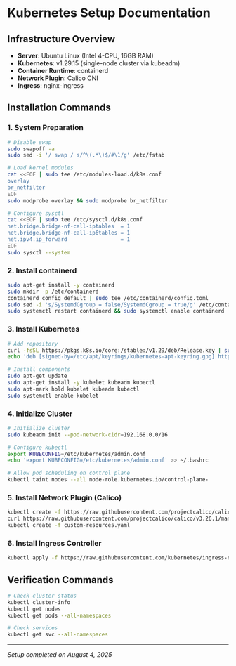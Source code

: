 # Kubernetes Setup Documentation

## Infrastructure Overview

- **Server**: Ubuntu Linux (Intel 4-CPU, 16GB RAM) 
- **Kubernetes**: v1.29.15 (single-node cluster via kubeadm)
- **Container Runtime**: containerd
- **Network Plugin**: Calico CNI  
- **Ingress**: nginx-ingress

## Installation Commands

### 1. System Preparation
```bash
# Disable swap
sudo swapoff -a
sudo sed -i '/ swap / s/^\(.*\)$/#\1/g' /etc/fstab

# Load kernel modules
cat <<EOF | sudo tee /etc/modules-load.d/k8s.conf
overlay
br_netfilter
EOF
sudo modprobe overlay && sudo modprobe br_netfilter

# Configure sysctl
cat <<EOF | sudo tee /etc/sysctl.d/k8s.conf
net.bridge.bridge-nf-call-iptables  = 1
net.bridge.bridge-nf-call-ip6tables = 1
net.ipv4.ip_forward                 = 1
EOF
sudo sysctl --system
```

### 2. Install containerd
```bash
sudo apt-get install -y containerd
sudo mkdir -p /etc/containerd
containerd config default | sudo tee /etc/containerd/config.toml
sudo sed -i 's/SystemdCgroup = false/SystemdCgroup = true/g' /etc/containerd/config.toml
sudo systemctl restart containerd && sudo systemctl enable containerd
```

### 3. Install Kubernetes
```bash
# Add repository
curl -fsSL https://pkgs.k8s.io/core:/stable:/v1.29/deb/Release.key | sudo gpg --dearmor -o /etc/apt/keyrings/kubernetes-apt-keyring.gpg
echo 'deb [signed-by=/etc/apt/keyrings/kubernetes-apt-keyring.gpg] https://pkgs.k8s.io/core:/stable:/v1.29/deb/ /' | sudo tee /etc/apt/sources.list.d/kubernetes.list

# Install components
sudo apt-get update
sudo apt-get install -y kubelet kubeadm kubectl
sudo apt-mark hold kubelet kubeadm kubectl
sudo systemctl enable kubelet
```

### 4. Initialize Cluster
```bash
# Initialize cluster
sudo kubeadm init --pod-network-cidr=192.168.0.0/16

# Configure kubectl
export KUBECONFIG=/etc/kubernetes/admin.conf
echo 'export KUBECONFIG=/etc/kubernetes/admin.conf' >> ~/.bashrc

# Allow pod scheduling on control plane
kubectl taint nodes --all node-role.kubernetes.io/control-plane-
```

### 5. Install Network Plugin (Calico)
```bash
kubectl create -f https://raw.githubusercontent.com/projectcalico/calico/v3.26.1/manifests/tigera-operator.yaml
curl https://raw.githubusercontent.com/projectcalico/calico/v3.26.1/manifests/custom-resources.yaml -O
kubectl create -f custom-resources.yaml
```

### 6. Install Ingress Controller
```bash
kubectl apply -f https://raw.githubusercontent.com/kubernetes/ingress-nginx/controller-v1.8.2/deploy/static/provider/baremetal/deploy.yaml
```

## Verification Commands

```bash
# Check cluster status
kubectl cluster-info
kubectl get nodes
kubectl get pods --all-namespaces

# Check services
kubectl get svc --all-namespaces
```

---
*Setup completed on August 4, 2025*
